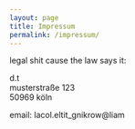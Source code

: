 ```yaml
---
layout: page
title: Impressum
permalink: /impressum/
---
```

legal shit cause the law says it:

d.t<br/>
musterstraße 123<br/>
50969 köln<br/>

email: <spann class="reverse">lacol.eltit_gnikrow@liam</spann><br/>
